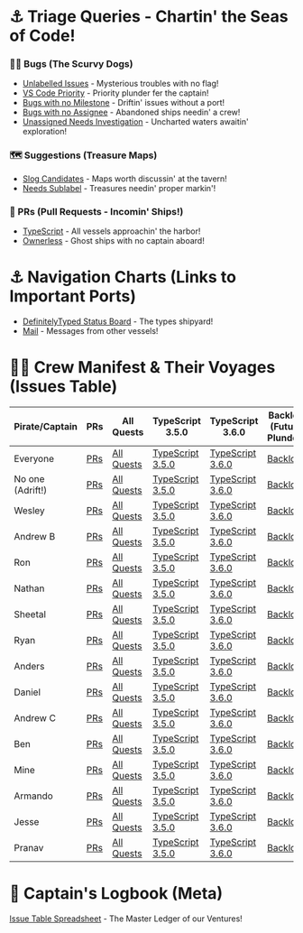 # ⚓ Triage Queries - Chartin' the Seas of Code! 

### 🏴‍☠️ Bugs (The Scurvy Dogs)
 * [Unlabelled Issues](https://github.com/Microsoft/TypeScript/issues?q=is%3Aissue+is%3Aopen+no%3Alabel+sort%3Acreated-asc+no%3Aassignee) - Mysterious troubles with no flag!
 * [VS Code Priority](https://github.com/microsoft/TypeScript/labels/VS%20Code%20Priority) - Priority plunder fer the captain!
 * [Bugs with no Milestone](https://github.com/Microsoft/TypeScript/issues?q=is%3Aissue+is%3Aopen+label%3Abug+no%3Amilestone+sort%3Acreated-asc) - Driftin' issues without a port!
 * [Bugs with no Assignee](https://github.com/Microsoft/TypeScript/issues?utf8=✓&q=no%3Aassignee+is%3Aissue+is%3Aopen+label%3Abug+sort%3Acreated-asc+-milestone%3A"Backlog") - Abandoned ships needin' a crew!
 * [Unassigned Needs Investigation](https://github.com/Microsoft/TypeScript/issues?q=is%3Aissue+is%3Aopen+sort%3Aupdated-desc+label%3A%22Needs+Investigation%22+no%3Aassignee) - Uncharted waters awaitin' exploration!

### 🗺️ Suggestions (Treasure Maps)
 * [Slog Candidates](https://github.com/Microsoft/TypeScript/issues?q=is%3Aissue+is%3Aopen+sort%3Aupdated-desc+label%3ASuggestion+label%3A%22In+Discussion%22) - Maps worth discussin' at the tavern!
 * [Needs Sublabel](https://github.com/Microsoft/TypeScript/issues?utf8=%E2%9C%93&q=is%3Aopen+is%3Aissue+label%3A%22Suggestion%22+-label%3A%22Needs+Proposal%22+-label%3A%22Needs+More+Info%22+-label%3A%22Too+Complex%22+-label%3A%22In+Discussion%22+-label%3A%22Visual+Studio%22+-label%3A%22Revisit%22+-label%3A%22Nice+to+have%22+-label%3A%22Waiting+for+TC39%22+-label%3A%22help+wanted%22+-label%3A%22Committed%22+-label%3A%22Awaiting+More+Feedback%22+) - Treasures needin' proper markin'!

### 🚢 PRs (Pull Requests - Incomin' Ships!)

 * [TypeScript](https://github.com/Microsoft/TypeScript/pulls?q=is%3Apr+is%3Aopen+sort%3Aupdated-desc) - All vessels approachin' the harbor!
 * [Ownerless](https://github.com/Microsoft/TypeScript/pulls?utf8=%E2%9C%93&q=is%3Apr+sort%3Aupdated-desc+-is%3Adraft+-label%3Aexperiment+no%3Aassignee+is%3Aopen) - Ghost ships with no captain aboard!

# ⚓ Navigation Charts (Links to Important Ports)
 * [DefinitelyTyped Status Board](https://github.com/DefinitelyTyped/DefinitelyTyped/projects/4?card_filter_query=is%3Aopen) - The types shipyard!
 * [Mail](https://outlook.com/microsoft.com) - Messages from other vessels!
 
# 🏴‍☠️ Crew Manifest & Their Voyages (Issues Table)

|Pirate/Captain|PRs|All Quests|TypeScript 3.5.0|TypeScript 3.6.0|Backlog (Future Plunder)|
|--------|--------|--------|--------|--------|--------|
|Everyone|[PRs](https://github.com/Microsoft/TypeScript/pulls?q=is%3Apr+is%3Aopen+sort%3Aupdated-desc)|[All Quests](https://github.com/Microsoft/TypeScript/issues?q=is%3Aissue+is%3Aopen+sort%3Aupdated-desc)|[TypeScript 3.5.0](https://github.com/Microsoft/TypeScript/issues?q=is%3Aissue+is%3Aopen+sort%3Aupdated-desc+milestone%3A%22TypeScript+3.5.0%22)|[TypeScript 3.6.0](https://github.com/Microsoft/TypeScript/issues?q=is%3Aissue+is%3Aopen+sort%3Aupdated-desc+milestone%3A%22TypeScript+3.6.0%22)|[Backlog](https://github.com/Microsoft/TypeScript/issues?q=is%3Aissue+is%3Aopen+sort%3Aupdated-desc+milestone%3A%22Backlog%22)|
|No one (Adrift!)|[PRs](https://github.com/Microsoft/TypeScript/pulls?q=is%3Apr+is%3Aopen+sort%3Aupdated-desc+no%3A:assignee)|[All Quests](https://github.com/Microsoft/TypeScript/issues?q=is%3Aissue+is%3Aopen+sort%3Aupdated-desc+no%3A:assignee)|[TypeScript 3.5.0](https://github.com/Microsoft/TypeScript/issues?q=is%3Aissue+is%3Aopen+sort%3Aupdated-desc+milestone%3A%22+no%3A:assigneeTypeScript+3.5.0%22)|[TypeScript 3.6.0](https://github.com/Microsoft/TypeScript/issues?q=is%3Aissue+is%3Aopen+sort%3Aupdated-desc+milestone%3A%22+no%3A:assigneeTypeScript+3.6.0%22)|[Backlog](https://github.com/Microsoft/TypeScript/issues?q=is%3Aissue+is%3Aopen+sort%3Aupdated-desc+milestone%3A%22+no%3A:assigneeBacklog%22)|
|Wesley|[PRs](https://github.com/Microsoft/TypeScript/pulls?q=is%3Apr+is%3Aopen+sort%3Aupdated-desc+author%3Aweswigham)|[All Quests](https://github.com/Microsoft/TypeScript/issues?q=is%3Aissue+is%3Aopen+sort%3Aupdated-desc+assignee%3Aweswigham)|[TypeScript 3.5.0](https://github.com/Microsoft/TypeScript/issues?q=is%3Aissue+is%3Aopen+sort%3Aupdated-desc+assignee%3Aweswigham+milestone%3A%22TypeScript+3.5.0%22)|[TypeScript 3.6.0](https://github.com/Microsoft/TypeScript/issues?q=is%3Aissue+is%3Aopen+sort%3Aupdated-desc+assignee%3Aweswigham+milestone%3A%22TypeScript+3.6.0%22)|[Backlog](https://github.com/Microsoft/TypeScript/issues?q=is%3Aissue+is%3Aopen+sort%3Aupdated-desc+assignee%3Aweswigham+milestone%3A%22Backlog%22)|
|Andrew B|[PRs](https://github.com/Microsoft/TypeScript/pulls?q=is%3Apr+is%3Aopen+sort%3Aupdated-desc+author%3Aandrewbranch)|[All Quests](https://github.com/Microsoft/TypeScript/issues?q=is%3Aissue+is%3Aopen+sort%3Aupdated-desc+assignee%3Aandrewbranch)|[TypeScript 3.5.0](https://github.com/Microsoft/TypeScript/issues?q=is%3Aissue+is%3Aopen+sort%3Aupdated-desc+assignee%3Aandrewbranch+milestone%3A%22TypeScript+3.5.0%22)|[TypeScript 3.6.0](https://github.com/Microsoft/TypeScript/issues?q=is%3Aissue+is%3Aopen+sort%3Aupdated-desc+assignee%3Aandrewbranch+milestone%3A%22TypeScript+3.6.0%22)|[Backlog](https://github.com/Microsoft/TypeScript/issues?q=is%3Aissue+is%3Aopen+sort%3Aupdated-desc+assignee%3Aandrewbranch+milestone%3A%22Backlog%22)|
|Ron|[PRs](https://github.com/Microsoft/TypeScript/pulls?q=is%3Apr+is%3Aopen+sort%3Aupdated-desc+author%3Arbuckton)|[All Quests](https://github.com/Microsoft/TypeScript/issues?q=is%3Aissue+is%3Aopen+sort%3Aupdated-desc+assignee%3Arbuckton)|[TypeScript 3.5.0](https://github.com/Microsoft/TypeScript/issues?q=is%3Aissue+is%3Aopen+sort%3Aupdated-desc+assignee%3Arbuckton+milestone%3A%22TypeScript+3.5.0%22)|[TypeScript 3.6.0](https://github.com/Microsoft/TypeScript/issues?q=is%3Aissue+is%3Aopen+sort%3Aupdated-desc+assignee%3Arbuckton+milestone%3A%22TypeScript+3.6.0%22)|[Backlog](https://github.com/Microsoft/TypeScript/issues?q=is%3Aissue+is%3Aopen+sort%3Aupdated-desc+assignee%3Arbuckton+milestone%3A%22Backlog%22)|
|Nathan|[PRs](https://github.com/Microsoft/TypeScript/pulls?q=is%3Apr+is%3Aopen+sort%3Aupdated-desc+author%3Asandersn)|[All Quests](https://github.com/Microsoft/TypeScript/issues?q=is%3Aissue+is%3Aopen+sort%3Aupdated-desc+assignee%3Asandersn)|[TypeScript 3.5.0](https://github.com/Microsoft/TypeScript/issues?q=is%3Aissue+is%3Aopen+sort%3Aupdated-desc+assignee%3Asandersn+milestone%3A%22TypeScript+3.5.0%22)|[TypeScript 3.6.0](https://github.com/Microsoft/TypeScript/issues?q=is%3Aissue+is%3Aopen+sort%3Aupdated-desc+assignee%3Asandersn+milestone%3A%22TypeScript+3.6.0%22)|[Backlog](https://github.com/Microsoft/TypeScript/issues?q=is%3Aissue+is%3Aopen+sort%3Aupdated-desc+assignee%3Asandersn+milestone%3A%22Backlog%22)|
|Sheetal|[PRs](https://github.com/Microsoft/TypeScript/pulls?q=is%3Apr+is%3Aopen+sort%3Aupdated-desc+author%3Asheetalkamat)|[All Quests](https://github.com/Microsoft/TypeScript/issues?q=is%3Aissue+is%3Aopen+sort%3Aupdated-desc+assignee%3Asheetalkamat)|[TypeScript 3.5.0](https://github.com/Microsoft/TypeScript/issues?q=is%3Aissue+is%3Aopen+sort%3Aupdated-desc+assignee%3Asheetalkamat+milestone%3A%22TypeScript+3.5.0%22)|[TypeScript 3.6.0](https://github.com/Microsoft/TypeScript/issues?q=is%3Aissue+is%3Aopen+sort%3Aupdated-desc+assignee%3Asheetalkamat+milestone%3A%22TypeScript+3.6.0%22)|[Backlog](https://github.com/Microsoft/TypeScript/issues?q=is%3Aissue+is%3Aopen+sort%3Aupdated-desc+assignee%3Asheetalkamat+milestone%3A%22Backlog%22)|
|Ryan|[PRs](https://github.com/Microsoft/TypeScript/pulls?q=is%3Apr+is%3Aopen+sort%3Aupdated-desc+author%3Aryancavanaugh)|[All Quests](https://github.com/Microsoft/TypeScript/issues?q=is%3Aissue+is%3Aopen+sort%3Aupdated-desc+assignee%3Aryancavanaugh)|[TypeScript 3.5.0](https://github.com/Microsoft/TypeScript/issues?q=is%3Aissue+is%3Aopen+sort%3Aupdated-desc+assignee%3Aryancavanaugh+milestone%3A%22TypeScript+3.5.0%22)|[TypeScript 3.6.0](https://github.com/Microsoft/TypeScript/issues?q=is%3Aissue+is%3Aopen+sort%3Aupdated-desc+assignee%3Aryancavanaugh+milestone%3A%22TypeScript+3.6.0%22)|[Backlog](https://github.com/Microsoft/TypeScript/issues?q=is%3Aissue+is%3Aopen+sort%3Aupdated-desc+assignee%3Aryancavanaugh+milestone%3A%22Backlog%22)|
|Anders|[PRs](https://github.com/Microsoft/TypeScript/pulls?q=is%3Apr+is%3Aopen+sort%3Aupdated-desc+author%3Aahejlsberg)|[All Quests](https://github.com/Microsoft/TypeScript/issues?q=is%3Aissue+is%3Aopen+sort%3Aupdated-desc+assignee%3Aahejlsberg)|[TypeScript 3.5.0](https://github.com/Microsoft/TypeScript/issues?q=is%3Aissue+is%3Aopen+sort%3Aupdated-desc+assignee%3Aahejlsberg+milestone%3A%22TypeScript+3.5.0%22)|[TypeScript 3.6.0](https://github.com/Microsoft/TypeScript/issues?q=is%3Aissue+is%3Aopen+sort%3Aupdated-desc+assignee%3Aahejlsberg+milestone%3A%22TypeScript+3.6.0%22)|[Backlog](https://github.com/Microsoft/TypeScript/issues?q=is%3Aissue+is%3Aopen+sort%3Aupdated-desc+assignee%3Aahejlsberg+milestone%3A%22Backlog%22)|
|Daniel|[PRs](https://github.com/Microsoft/TypeScript/pulls?q=is%3Apr+is%3Aopen+sort%3Aupdated-desc+author%3Adanielrosenwasser)|[All Quests](https://github.com/Microsoft/TypeScript/issues?q=is%3Aissue+is%3Aopen+sort%3Aupdated-desc+assignee%3Adanielrosenwasser)|[TypeScript 3.5.0](https://github.com/Microsoft/TypeScript/issues?q=is%3Aissue+is%3Aopen+sort%3Aupdated-desc+assignee%3Adanielrosenwasser+milestone%3A%22TypeScript+3.5.0%22)|[TypeScript 3.6.0](https://github.com/Microsoft/TypeScript/issues?q=is%3Aissue+is%3Aopen+sort%3Aupdated-desc+assignee%3Adanielrosenwasser+milestone%3A%22TypeScript+3.6.0%22)|[Backlog](https://github.com/Microsoft/TypeScript/issues?q=is%3Aissue+is%3Aopen+sort%3Aupdated-desc+assignee%3Adanielrosenwasser+milestone%3A%22Backlog%22)|
|Andrew C|[PRs](https://github.com/Microsoft/TypeScript/pulls?q=is%3Apr+is%3Aopen+sort%3Aupdated-desc+author%3Aamcasey)|[All Quests](https://github.com/Microsoft/TypeScript/issues?q=is%3Aissue+is%3Aopen+sort%3Aupdated-desc+assignee%3Aamcasey)|[TypeScript 3.5.0](https://github.com/Microsoft/TypeScript/issues?q=is%3Aissue+is%3Aopen+sort%3Aupdated-desc+assignee%3Aamcasey+milestone%3A%22TypeScript+3.5.0%22)|[TypeScript 3.6.0](https://github.com/Microsoft/TypeScript/issues?q=is%3Aissue+is%3Aopen+sort%3Aupdated-desc+assignee%3Aamcasey+milestone%3A%22TypeScript+3.6.0%22)|[Backlog](https://github.com/Microsoft/TypeScript/issues?q=is%3Aissue+is%3Aopen+sort%3Aupdated-desc+assignee%3Aamcasey+milestone%3A%22Backlog%22)|
|Ben|[PRs](https://github.com/Microsoft/TypeScript/pulls?q=is%3Apr+is%3Aopen+sort%3Aupdated-desc+author%3Auniqueiniquity)|[All Quests](https://github.com/Microsoft/TypeScript/issues?q=is%3Aissue+is%3Aopen+sort%3Aupdated-desc+assignee%3Auniqueiniquity)|[TypeScript 3.5.0](https://github.com/Microsoft/TypeScript/issues?q=is%3Aissue+is%3Aopen+sort%3Aupdated-desc+assignee%3Auniqueiniquity+milestone%3A%22TypeScript+3.5.0%22)|[TypeScript 3.6.0](https://github.com/Microsoft/TypeScript/issues?q=is%3Aissue+is%3Aopen+sort%3Aupdated-desc+assignee%3Auniqueiniquity+milestone%3A%22TypeScript+3.6.0%22)|[Backlog](https://github.com/Microsoft/TypeScript/issues?q=is%3Aissue+is%3Aopen+sort%3Aupdated-desc+assignee%3Auniqueiniquity+milestone%3A%22Backlog%22)|
|Mine|[PRs](https://github.com/Microsoft/TypeScript/pulls?q=is%3Apr+is%3Aopen+sort%3Aupdated-desc+author%3Aminestarks)|[All Quests](https://github.com/Microsoft/TypeScript/issues?q=is%3Aissue+is%3Aopen+sort%3Aupdated-desc+assignee%3Aminestarks)|[TypeScript 3.5.0](https://github.com/Microsoft/TypeScript/issues?q=is%3Aissue+is%3Aopen+sort%3Aupdated-desc+assignee%3Aminestarks+milestone%3A%22TypeScript+3.5.0%22)|[TypeScript 3.6.0](https://github.com/Microsoft/TypeScript/issues?q=is%3Aissue+is%3Aopen+sort%3Aupdated-desc+assignee%3Aminestarks+milestone%3A%22TypeScript+3.6.0%22)|[Backlog](https://github.com/Microsoft/TypeScript/issues?q=is%3Aissue+is%3Aopen+sort%3Aupdated-desc+assignee%3Aminestarks+milestone%3A%22Backlog%22)|
|Armando|[PRs](https://github.com/Microsoft/TypeScript/pulls?q=is%3Apr+is%3Aopen+sort%3Aupdated-desc+author%3Aarmanio123)|[All Quests](https://github.com/Microsoft/TypeScript/issues?q=is%3Aissue+is%3Aopen+sort%3Aupdated-desc+assignee%3Aarmanio123)|[TypeScript 3.5.0](https://github.com/Microsoft/TypeScript/issues?q=is%3Aissue+is%3Aopen+sort%3Aupdated-desc+assignee%3Aarmanio123+milestone%3A%22TypeScript+3.5.0%22)|[TypeScript 3.6.0](https://github.com/Microsoft/TypeScript/issues?q=is%3Aissue+is%3Aopen+sort%3Aupdated-desc+assignee%3Aarmanio123+milestone%3A%22TypeScript+3.6.0%22)|[Backlog](https://github.com/Microsoft/TypeScript/issues?q=is%3Aissue+is%3Aopen+sort%3Aupdated-desc+assignee%3Aarmanio123+milestone%3A%22Backlog%22)|
|Jesse|[PRs](https://github.com/Microsoft/TypeScript/pulls?q=is%3Apr+is%3Aopen+sort%3Aupdated-desc+author%3Ajessetrinity)|[All Quests](https://github.com/Microsoft/TypeScript/issues?q=is%3Aissue+is%3Aopen+sort%3Aupdated-desc+assignee%3Ajessetrinity)|[TypeScript 3.5.0](https://github.com/Microsoft/TypeScript/issues?q=is%3Aissue+is%3Aopen+sort%3Aupdated-desc+assignee%3Ajessetrinity+milestone%3A%22TypeScript+3.5.0%22)|[TypeScript 3.6.0](https://github.com/Microsoft/TypeScript/issues?q=is%3Aissue+is%3Aopen+sort%3Aupdated-desc+assignee%3Ajessetrinity+milestone%3A%22TypeScript+3.6.0%22)|[Backlog](https://github.com/Microsoft/TypeScript/issues?q=is%3Aissue+is%3Aopen+sort%3Aupdated-desc+assignee%3Ajessetrinity+milestone%3A%22Backlog%22)|
|Pranav|[PRs](https://github.com/Microsoft/TypeScript/pulls?q=is%3Apr+is%3Aopen+sort%3Aupdated-desc+author%3Apranavsenthilnathan)|[All Quests](https://github.com/Microsoft/TypeScript/issues?q=is%3Aissue+is%3Aopen+sort%3Aupdated-desc+assignee%3Apranavsenthilnathan)|[TypeScript 3.5.0](https://github.com/Microsoft/TypeScript/issues?q=is%3Aissue+is%3Aopen+sort%3Aupdated-desc+assignee%3Apranavsenthilnathan+milestone%3A%22TypeScript+3.5.0%22)|[TypeScript 3.6.0](https://github.com/Microsoft/TypeScript/issues?q=is%3Aissue+is%3Aopen+sort%3Aupdated-desc+assignee%3Apranavsenthilnathan+milestone%3A%22TypeScript+3.6.0%22)|[Backlog](https://github.com/Microsoft/TypeScript/issues?q=is%3Aissue+is%3Aopen+sort%3Aupdated-desc+assignee%3Apranavsenthilnathan+milestone%3A%22Backlog%22)|

# 📜 Captain's Logbook (Meta)

[Issue Table Spreadsheet](https://docs.google.com/spreadsheets/d/1csLYCg1X0ENwchb1VMtjL6Ka-mlXFjqxcpuRp6jmjSE/edit?usp=sharing) - The Master Ledger of our Ventures!
